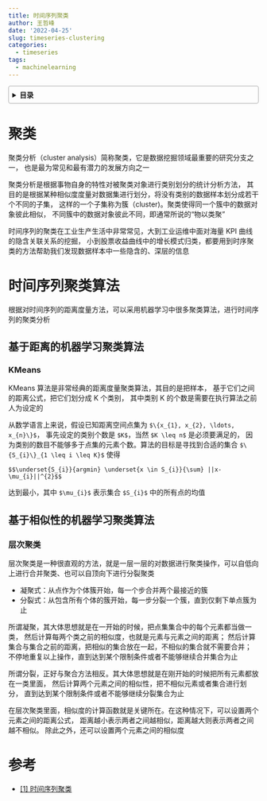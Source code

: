 ```yaml
---
title: 时间序列聚类
author: 王哲峰
date: '2022-04-25'
slug: timeseries-clustering
categories:
  - timeseries
tags:
  - machinelearning
---
```


<style>
details {
    border: 1px solid #aaa;
    border-radius: 4px;
    padding: .5em .5em 0;
}
summary {
    font-weight: bold;
    margin: -.5em -.5em 0;
    padding: .5em;
}
details[open] {
    padding: .5em;
}
details[open] summary {
    border-bottom: 1px solid #aaa;
    margin-bottom: .5em;
}
</style>

<details><summary>目录</summary><p>

- [聚类](#聚类)
- [时间序列聚类算法](#时间序列聚类算法)
  - [基于距离的机器学习聚类算法](#基于距离的机器学习聚类算法)
    - [KMeans](#kmeans)
  - [基于相似性的机器学习聚类算法](#基于相似性的机器学习聚类算法)
    - [层次聚类](#层次聚类)
- [参考](#参考)
</p></details><p></p>

# 聚类

聚类分析（cluster analysis）简称聚类，它是数据挖掘领域最重要的研究分支之一，
也是最为常见和最有潜力的发展方向之一

聚类分析是根据事物自身的特性对被聚类对象进行类别划分的统计分析方法，
其目的是根据某种相似度度量对数据集进行划分，将没有类别的数据样本划分成若干个不同的子集，
这样的一个子集称为簇（cluster)。聚类使得同一个簇中的数据对象彼此相似，
不同簇中的数据对象彼此不同，即通常所说的“物以类聚”

时间序列的聚类在工业生产生活中非常常见，大到工业运维中面对海量 KPI 曲线的隐含关联关系的挖掘，
小到股票收益曲线中的增长模式归类，都要用到时序聚类的方法帮助我们发现数据样本中一些隐含的、深层的信息

# 时间序列聚类算法

根据对时间序列的距离度量方法，可以采用机器学习中很多聚类算法，进行时间序列的聚类分析

## 基于距离的机器学习聚类算法

### KMeans

KMeans 算法是非常经典的距离度量聚类算法，其目的是把样本，
基于它们之间的距离公式，把它们划分成 K 个类别，
其中类别 K 的个数是需要在执行算法之前人为设定的

从数学语言上来说，假设已知距离空间点集为 `$\{x_{1}, x_{2}, \ldots, x_{n}\}$`，
事先设定的类别个数是 `$K$`，当然 `$K \leq n$` 是必须要满足的，
因为类别的数目不能够多于点集的元素个数。算法的目标是寻找到合适的集合 `$\{S_{i}\}_{1 \leq i \leq K}$` 使得

`$$\underset{S_{i}}{argmin} \underset{x \in S_{i}}{\sum} ||x-\mu_{i}||^{2}$$`

达到最小，其中 `$\mu_{i}$` 表示集合 `$S_{i}$` 中的所有点的均值

## 基于相似性的机器学习聚类算法

### 层次聚类

层次聚类是一种很直观的方法，就是一层一层的对数据进行聚类操作，可以自低向上进行合并聚类、也可以自顶向下进行分裂聚类

* 凝聚式：从点作为个体簇开始，每一个步合并两个最接近的簇
* 分裂式：从包含所有个体的簇开始，每一步分裂一个簇，直到仅剩下单点簇为止

所谓凝聚，其大体思想就是在一开始的时候，把点集集合中的每个元素都当做一类，
然后计算每两个类之前的相似度，也就是元素与元素之间的距离；
然后计算集合与集合之前的距离，把相似的集合放在一起，不相似的集合就不需要合并；
不停地重复以上操作，直到达到某个限制条件或者不能够继续合并集合为止

所谓分裂，正好与聚合方法相反。其大体思想就是在刚开始的时候把所有元素都放在一类里面，
然后计算两个元素之间的相似性，把不相似元素或者集合进行划分，
直到达到某个限制条件或者不能够继续分裂集合为止

在层次聚类里面，相似度的计算函数就是关键所在。在这种情况下，可以设置两个元素之间的距离公式，
距离越小表示两者之间越相似，距离越大则表示两者之间越不相似。
除此之外，还可以设置两个元素之间的相似度


# 参考

- [[1] 时间序列聚类](https://mp.weixin.qq.com/s?__biz=Mzg3NDUwNTM3MA==&mid=2247484837&idx=1&sn=cdc922e6a213064485113bbb9b8e911e&chksm=cecef050f9b9794672f0227b36212a1fcf8acb1916c6e12e923bcdf5e9ac71b0aa9e7bb7f58d&scene=21#wechat_redirect)

